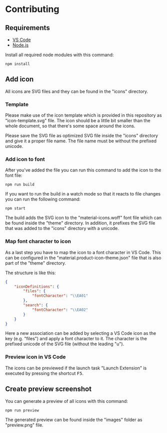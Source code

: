 # Contributing

## Requirements

- [VS Code](https://code.visualstudio.com/)
- [Node.js](https://nodejs.org/en/)

Install all required node modules with this command:

```
npm install
```

## Add icon

All icons are SVG files and they can be found in the "icons" directory.

### Template

Please make use of the icon template which is provided in this repository as "icon-template.svg" file. The icon should be a little bit smaller than the whole document, so that there's some space around the icons.

Please save the SVG file as optimized SVG file inside the "icons" directory and give it a proper file name. The file name must be without the prefixed unicode.

### Add icon to font

After you've added the file you can run this command to add the icon to the font file:

```
npm run build
```

If you want to run the build in a watch mode so that it reacts to file changes you can run the following command:

```
npm start
```

The build adds the SVG icon to the "material-icons.woff" font file which can be found inside the "theme" directory. In addition, it prefixes the SVG file that was added to the "icons" directory with a unicode.

### Map font character to icon

As a last step you have to map the icon to a font character in VS Code. This can be configured in the "material.product-icon-theme.json" file that is also part of the "theme" directory.

The structure is like this:

```json
{
    "iconDefinitions": {
		"files": {
			"fontCharacter": "\\EA01"
		},
		"search": {
			"fontCharacter": "\\EA02"
        }
    }
}
```

Here a new association can be added by selecting a VS Code icon as the key (e.g. "files") and apply a font character to it. The character is the prefixed unicode of the SVG file (without the leading "u"). 

### Preview icon in VS Code

The icons can be previewed if the launch task "Launch Extension" is executed by pressing the shortcut <kbd>F5</kbd>.

## Create preview screenshot

You can generate a preview of all icons with this command:

```
npm run preview
```

The generated preview can be found inside the "images" folder as "preview.png" file.